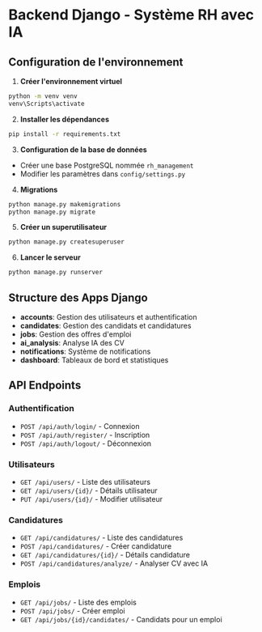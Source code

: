 # Backend Django - Système RH avec IA

## Configuration de l'environnement

1. **Créer l'environnement virtuel**
```bash
python -m venv venv
venv\Scripts\activate
```

2. **Installer les dépendances**
```bash
pip install -r requirements.txt
```

3. **Configuration de la base de données**
- Créer une base PostgreSQL nommée `rh_management`
- Modifier les paramètres dans `config/settings.py`

4. **Migrations**
```bash
python manage.py makemigrations
python manage.py migrate
```

5. **Créer un superutilisateur**
```bash
python manage.py createsuperuser
```

6. **Lancer le serveur**
```bash
python manage.py runserver
```

## Structure des Apps Django

- **accounts**: Gestion des utilisateurs et authentification
- **candidates**: Gestion des candidats et candidatures
- **jobs**: Gestion des offres d'emploi
- **ai_analysis**: Analyse IA des CV
- **notifications**: Système de notifications
- **dashboard**: Tableaux de bord et statistiques

## API Endpoints

### Authentification
- `POST /api/auth/login/` - Connexion
- `POST /api/auth/register/` - Inscription
- `POST /api/auth/logout/` - Déconnexion

### Utilisateurs
- `GET /api/users/` - Liste des utilisateurs
- `GET /api/users/{id}/` - Détails utilisateur
- `PUT /api/users/{id}/` - Modifier utilisateur

### Candidatures
- `GET /api/candidatures/` - Liste des candidatures
- `POST /api/candidatures/` - Créer candidature
- `GET /api/candidatures/{id}/` - Détails candidature
- `POST /api/candidatures/analyze/` - Analyser CV avec IA

### Emplois
- `GET /api/jobs/` - Liste des emplois
- `POST /api/jobs/` - Créer emploi
- `GET /api/jobs/{id}/candidates/` - Candidats pour un emploi
